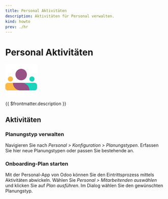 ```yaml
---
title: Personal Aktivitäten
description: Aktivitäten für Personal verwalten.
kind: howto
prev: ./hr
---
```

# Personal Aktivitäten
![icons_odoo_hr](attachments/icons_odoo_hr.png)

{{ $frontmatter.description }}

## Aktivitäten

### Planungstyp verwalten

Navigieren Sie nach *Personal > Konfiguration > Planungstypen*. Erfassen Sie hier neue Planungstypen oder passen Sie bestehende an.

### Onboarding-Plan starten

Mit der Personal-App von Odoo können Sie den Eintrittsprozess mittels Aktivitäten abwickeln. Wählen Sie *Personal > Mitarbeitenden auswählen* und klicken Sie auf *Plan ausführen*. Im Dialog wählen Sie den gewünschten Planungstyp.